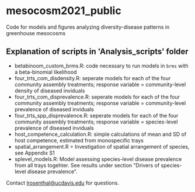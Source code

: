 # mesocosm2021_public
Code for models and figures analyzing diversity-disease patterns in greenhouse mesocosms

## Explanation of scripts in 'Analysis_scripts' folder

- betabinoom_custom_brms.R: code necessary to run models in `brms` with a beta-binomial likelihood
- four_trts_com_disdensity.R: seperate models for each of the four community assembly treatments; response variable = community-level density of diseased inviduals 
- four_trts_com_disprevalence.R: seperate models for each of the four community assembly treatments; response variable = community-level prevalence of diseased inviduals 
- four_trts_spp_disprevalence.R: seperate models for each of the four community assembly treatments; response variable = species-level prevalence of diseased inviduals 
- host_competence_calculation.R: simple calculations of mean and SD of host competence, estimated from monospecific trays
- spatial_arrangement.R = Investigation of spatial arrangement of species, see Appendix S1
- splevel_models.R: Model assessing species-level disease prevalence from all trays togehter. See results under section "Drivers of species-level disease prevalence".

Contact lrosenthal@ucdavis.edu for questions.

